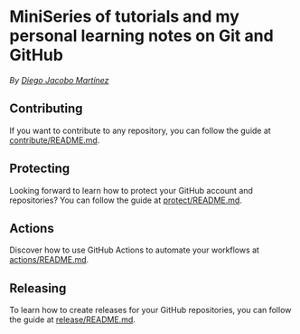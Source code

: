 # MiniSeries of tutorials and my personal learning notes on Git and GitHub
_By [Diego Jacobo Martínez](https://github.com/Djmr5)_

## Contributing

If you want to contribute to any repository, you can follow the guide at [contribute/README.md](contribute/README.md).

## Protecting

Looking forward to learn how to protect your GitHub account and repositories? You can follow the guide at [protect/README.md](protect/README.md).

## Actions

Discover how to use GitHub Actions to automate your workflows at [actions/README.md](actions/README.md).

## Releasing

To learn how to create releases for your GitHub repositories, you can follow the guide at [release/README.md](release/README.md).
